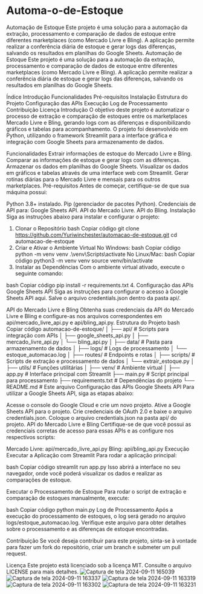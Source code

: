 # Automa-o-de-Estoque
Automação de Estoque Este projeto é uma solução para a automação da extração, processamento e comparação de dados de estoque entre diferentes marketplaces (como Mercado Livre e Bling). A aplicação permite realizar a conferência diária de estoque e gerar logs das diferenças, salvando os resultados em planilhas do Google Sheets.
Automação de Estoque
Este projeto é uma solução para a automação da extração, processamento e comparação de dados de estoque entre diferentes marketplaces (como Mercado Livre e Bling). A aplicação permite realizar a conferência diária de estoque e gerar logs das diferenças, salvando os resultados em planilhas do Google Sheets.

Índice
Introdução
Funcionalidades
Pré-requisitos
Instalação
Estrutura do Projeto
Configuração das APIs
Execução
Log de Processamento
Contribuição
Licença
Introdução
O objetivo deste projeto é automatizar o processo de extração e comparação de estoques entre os marketplaces Mercado Livre e Bling, gerando logs com as diferenças e disponibilizando gráficos e tabelas para acompanhamento. O projeto foi desenvolvido em Python, utilizando o framework Streamlit para a interface gráfica e integração com Google Sheets para armazenamento de dados.

Funcionalidades
Extrair informações de estoque do Mercado Livre e Bling.
Comparar as informações de estoque e gerar logs com as diferenças.
Armazenar os dados em planilhas do Google Sheets.
Visualizar os dados em gráficos e tabelas através de uma interface web com Streamlit.
Gerar rotinas diárias para o Mercado Livre e mensais para os outros marketplaces.
Pré-requisitos
Antes de começar, certifique-se de que sua máquina possui:

Python 3.8+ instalado.
Pip (gerenciador de pacotes Python).
Credenciais de API para:
Google Sheets API.
API do Mercado Livre.
API do Bling.
Instalação
Siga as instruções abaixo para instalar e configurar o projeto:

1. Clonar o Repositório
bash
Copiar código
git clone https://github.com/Yuriwinchester/automacao-de-estoque.git
cd automacao-de-estoque
2. Criar e Ativar o Ambiente Virtual
No Windows:
bash
Copiar código
python -m venv venv
.\venv\Scripts\activate
No Linux/Mac:
bash
Copiar código
python3 -m venv venv
source venv/bin/activate
3. Instalar as Dependências
Com o ambiente virtual ativado, execute o seguinte comando:

bash
Copiar código
pip install -r requirements.txt
4. Configuração das APIs
Google Sheets API
Siga as instruções para configurar o acesso à Google Sheets API aqui. Salve o arquivo credentials.json dentro da pasta api/.

API do Mercado Livre e Bling
Obtenha suas credenciais da API do Mercado Livre e Bling e configure-as nos arquivos correspondentes em api/mercado_livre_api.py e api/bling_api.py.
Estrutura do Projeto
bash
Copiar código
automacao-de-estoque/
│
├── api/                   # Scripts para integração com APIs
│   ├── google_sheets_api.py
│   ├── mercado_livre_api.py
│   └── bling_api.py
│
├── data/                  # Pasta para armazenamento de dados
│
├── logs/                  # Logs de processamento
│   └── estoque_automacao.log
│
├── routes/                # Endpoints e rotas
│
├── scripts/               # Scripts de extração e processamento de dados
│   └── extrair_estoque.py
│
├── utils/                 # Funções utilitárias
│
├── venv/                  # Ambiente virtual
│
├── app.py                 # Interface principal com Streamlit
├── main.py                # Script principal para processamento
├── requirements.txt       # Dependências do projeto
└── README.md              # Este arquivo
Configuração das APIs
Google Sheets API
Para utilizar a Google Sheets API, siga as etapas abaixo:

Acesse o console do Google Cloud e crie um novo projeto.
Ative a Google Sheets API para o projeto.
Crie credenciais de OAuth 2.0 e baixe o arquivo credentials.json.
Coloque o arquivo credentials.json na pasta api/ do projeto.
API do Mercado Livre e Bling
Certifique-se de que você possui as credenciais corretas de acesso para essas APIs e as configure nos respectivos scripts:

Mercado Livre: api/mercado_livre_api.py
Bling: api/bling_api.py
Execução
Executar a Aplicação com Streamlit
Para rodar a aplicação principal:

bash
Copiar código
streamlit run app.py
Isso abrirá a interface no seu navegador, onde você poderá visualizar os dados e realizar as comparações de estoque.

Executar o Processamento de Estoque
Para rodar o script de extração e comparação de estoques manualmente, execute:

bash
Copiar código
python main.py
Log de Processamento
Após a execução do processamento de estoques, o log será gerado no arquivo logs/estoque_automacao.log. Verifique este arquivo para obter detalhes sobre o processamento e as diferenças de estoque encontradas.

Contribuição
Se você deseja contribuir para este projeto, sinta-se à vontade para fazer um fork do repositório, criar um branch e submeter um pull request.

Licença
Este projeto está licenciado sob a licença MIT. Consulte o arquivo LICENSE para mais detalhes.
![Captura de tela 2024-09-11 165039](https://github.com/user-attachments/assets/62a87f38-382d-4df6-b8d3-3853d18f5689)
![Captura de tela 2024-09-11 163337](https://github.com/user-attachments/assets/cec88a4b-07b5-4be7-a0c2-ba314896ff72)
![Captura de tela 2024-09-11 163319](https://github.com/user-attachments/assets/5087ca81-fc7e-4393-94e8-5d5a646429d7)
![Captura de tela 2024-09-11 163302](https://github.com/user-attachments/assets/53684953-f6f9-49c0-b01c-c226fc70c6e0)
![Captura de tela 2024-09-11 163231](https://github.com/user-attachments/assets/2080d6ca-da76-47de-a65f-886d642eb60b)
